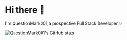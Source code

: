 # Hi there 👋  

I'm QuestionMark001,a prospective Full Stack Developer.✨  

![QuestionMark001's GitHub stats](https://github-readme-stats.vercel.app/api?username=QuestionMark001&show_icons=true&theme=cobalt)  

<!--
**QuestionMark001/QuestionMark001** is a ✨ _special_ ✨ repository because its `README.md` (this file) appears on your GitHub profile.

Here are some ideas to get you started:

- 🔭 I’m currently working on ...
- 🌱 I’m currently learning ...
- 👯 I’m looking to collaborate on ...
- 🤔 I’m looking for help with ...
- 💬 Ask me about ...
- 📫 How to reach me: ...
- 😄 Pronouns: ...
- ⚡ Fun fact: ...
-->
